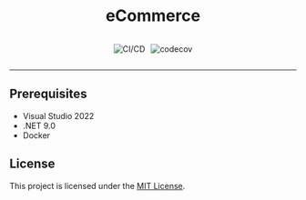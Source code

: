 <h1 style="  text-align: center;">eCommerce</h1>

<div style="display: flex; justify-content: center; align-items: center; gap: 10px;">

![CI/CD](https://github.com/oistikbal/eCommerce/actions/workflows/dotnet.yml/badge.svg)

![codecov](https://codecov.io/gh/oistikbal/eCommerce/branch/master/graph/badge.svg)

</div>

---
## Prerequisites
- Visual Studio 2022
- .NET 9.0
- Docker

## License
This project is licensed under the [MIT License](LICENSE).